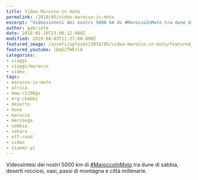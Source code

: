 ```yaml
---
title: Video Marocco in moto
permalink: /2018/05/video-marocco-in-moto
excerpt: "Videosintesi dei nostri 5000 km di #MaroccoInMoto tra dune di sabbia, deserti rocciosi, oasi, passi di montagna e città millenarie."
author: gabriele
date: 2018-05-16T23:08:12.000Z
modified: 2019-04-03T11:27:00.000Z
featured_image: /assets/uploads/2018/05/video-marocco-in-moto/featured_image.jpg
featured_youtube: lDqG2TWEnl8
categories:
- viaggi
- viaggi/marocco
- video
tags:
- marocco-in-moto
- africa
- bmw-r1200gs
- erg-chebbi
- deserto
- dune
- marocco
- merzouga
- sabbia
- sahara
- off-road
- video
- xiaomi-yi
---
```

Videosintesi dei nostri 5000 km di [#MaroccoInMoto](/tag/maroccoinmoto/) tra dune di sabbia, deserti rocciosi, oasi, passi di montagna e città millenarie.
